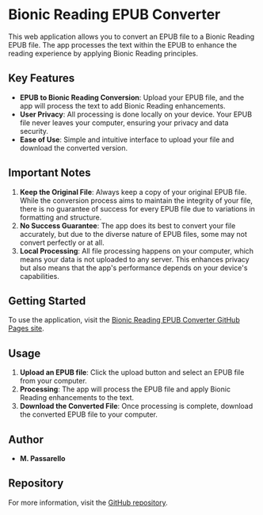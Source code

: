 # Bionic Reading EPUB Converter

This web application allows you to convert an EPUB file to a Bionic Reading EPUB file. The app processes the text within the EPUB to enhance the reading experience by applying Bionic Reading principles.

## Key Features

- **EPUB to Bionic Reading Conversion**: Upload your EPUB file, and the app will process the text to add Bionic Reading enhancements.
- **User Privacy**: All processing is done locally on your device. Your EPUB file never leaves your computer, ensuring your privacy and data security.
- **Ease of Use**: Simple and intuitive interface to upload your file and download the converted version.

## Important Notes

1. **Keep the Original File**: Always keep a copy of your original EPUB file. While the conversion process aims to maintain the integrity of your file, there is no guarantee of success for every EPUB file due to variations in formatting and structure.
2. **No Success Guarantee**: The app does its best to convert your file accurately, but due to the diverse nature of EPUB files, some may not convert perfectly or at all.
3. **Local Processing**: All file processing happens on your computer, which means your data is not uploaded to any server. This enhances privacy but also means that the app's performance depends on your device's capabilities.

## Getting Started

To use the application, visit the [Bionic Reading EPUB Converter GitHub Pages site](https://pxammaxp.github.io/bionic-reading-epub-converter-webapp/).

## Usage

1. **Upload an EPUB file**: Click the upload button and select an EPUB file from your computer.
2. **Processing**: The app will process the EPUB file and apply Bionic Reading enhancements to the text.
3. **Download the Converted File**: Once processing is complete, download the converted EPUB file to your computer.

## Author

- **M. Passarello**

## Repository

For more information, visit the [GitHub repository](https://github.com/PxaMMaxP/bionic-reading-epub-converter-webapp).
